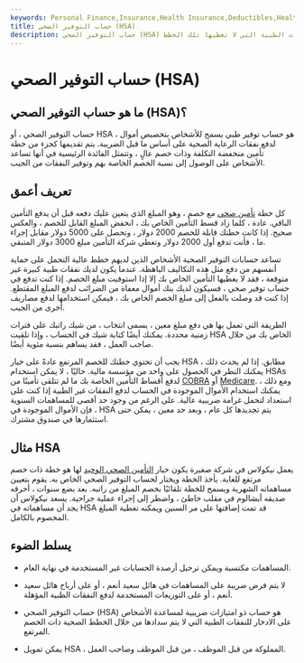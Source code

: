 ```yaml
---
keywords: Personal Finance,Insurance,Health Insurance,Deductibles,Health Savings Accounts,Hsa,Out of Pocket Expenses
title: حساب التوفير الصحي (HSA)
description: حساب التوفير الصحي (HSA) هو حساب للأفراد الذين لديهم خطط صحية ذات خصومات عالية لتوفير النفقات الطبية التي لا تغطيها تلك الخطط.
---
```


# حساب التوفير الصحي (HSA)
## ما هو حساب التوفير الصحي (HSA)؟

حساب التوفير الصحي ، أو HSA ، هو حساب توفير طبي يسمح للأشخاص بتخصيص أموال لدفع نفقات الرعاية الصحية على أساس ما قبل الضريبة. يتم تقديمها كجزء من خطة تأمين منخفضة التكلفة وذات خصم عالٍ ، وتتمثل الفائدة الرئيسية في أنها تساعد الأشخاص على الوصول إلى نسبة الخصم الخاصة بهم وتوفير النفقات من الجيب.

## تعريف أعمق

كل خطة [تأمين صحي](/insurance) مع خصم ، وهو المبلغ الذي يتعين عليك دفعه قبل أن يدفع التأمين الباقي. عادة ، كلما زاد قسط التأمين الخاص بك ، انخفض المبلغ القابل للخصم ، والعكس صحيح. إذا كانت خطتك قابلة للخصم 2000 دولار ، وتحصل على 5000 دولار مقابل إجراء ما ، فأنت تدفع أول 2000 دولار وتغطي شركة التأمين مبلغ 3000 دولار المتبقي.

تساعد حسابات التوفير الصحية الأشخاص الذين لديهم خطط عالية التحمل على حماية أنفسهم من دفع مثل هذه التكاليف الباهظة. عندما يكون لديك نفقات طبية كبيرة غير متوقعة ، فقد لا يغطيها التأمين الخاص بك إلا إذا استوفيت مبلغ الخصم. إذا كنت تدفع في حساب توفير صحي ، فسيكون لديك بنك أموال معفاة من الضرائب لدفع المبلغ المقتطع. إذا كنت قد وصلت بالفعل إلى مبلغ الخصم الخاص بك ، فيمكن استخدامها لدفع مصاريف أخرى من الجيب.

الطريقة التي تعمل بها هي دفع مبلغ معين ، يسمى انتخاب ، من شيك راتبك على فترات زمنية محددة. يمكنك أيضًا كتابة شيك في الحساب ، وإذا تلقيت HSA الخاص بك من خلال صاحب العمل ، فقد يساهم بنسبة مئوية أيضًا.

يجب أن تحتوي خطتك للخصم المرتفع عادةً على خيار HSA مطابق. إذا لم يحدث ذلك ، يمكنك النظر في الحصول على واحد من مؤسسة مالية. حاليًا ، لا يمكن استخدام HSAs لدفع أقساط التأمين الخاصة بك ما لم تتلقى تأمينًا من [COBRA](/cobra) أو [Medicare](/medicare). ومع ذلك ، يمكنك استخدام الأموال الموجودة في الحساب لدفع النفقات غير الطبية إذا كنت على استعداد لتحمل غرامة ضريبية عالية. على الرغم من وجود حد أقصى للمساهمات السنوية ، فإن الأموال الموجودة في HSA يتم تجديدها كل عام ، وبعد حد معين ، يمكن حتى استثمارها في صندوق مشترك.

## مثال HSA

يعمل نيكولاس في شركة صغيرة يكون خيار [التأمين الصحي الوحيد](/healthinsurance) لها هو خطة ذات خصم مرتفع للغاية. يأخذ الخطة ويختار لحساب التوفير الصحي الخاص به. يقوم بتعيين مساهماته الشهرية ويسمح للخطة تلقائيًا بخصم المبلغ من راتبه. بعد بضع سنوات ، أحرقه صديقه أبشالوم في مقلب خاطئ ، واضطر إلى إجراء عملية جراحية. يسعد نيكولاس أن يجد أن مساهماته في HSA قد تمت إضافتها على مر السنين ويمكنه تغطية المبلغ المخصوم بالكامل.

## يسلط الضوء

- المساهمات مكتسبة ويمكن ترحيل أرصدة الحسابات غير المستخدمة في نهاية العام.

- لا يتم فرض ضريبة على المساهمات في هائل سعيد أنعم ، أو على أرباح هائل سعيد أنعم ، أو على التوزيعات المستخدمة لدفع النفقات الطبية المؤهلة.

- حساب التوفير الصحي (HSA) هو حساب ذو امتيازات ضريبية لمساعدة الأشخاص على الادخار للنفقات الطبية التي لا يتم سدادها من خلال الخطط الصحية ذات الخصم المرتفع.

- يمكن تمويل HSA ، المملوكة من قبل الموظف ، من قبل الموظف وصاحب العمل.

